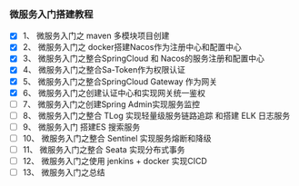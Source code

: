 ### 微服务入门搭建教程

- [x] 1、 微服务入门之 maven 多模块项目创建
- [x] 2、 微服务入门之 docker搭建Nacos作为注册中心和配置中心
- [x] 3、 微服务入门之整合SpringCloud 和 Nacos的服务注册和配置中心
- [x] 4、 微服务入门之整合Sa-Token作为权限认证
- [x] 5、 微服务入门之整合SpringCloud Gateway 作为网关
- [x] 6、 微服务入门之创建认证中心和实现网关统一鉴权
- [ ] 7、 微服务入门之创建Spring Admin实现服务监控
- [ ] 8、 微服务入门之整合 TLog 实现轻量级服务链路追踪 和搭建 ELK 日志服务
- [ ] 9、 微服务入门 搭建ES 搜索服务
- [ ] 10、 微服务入门之整合 Sentinel 实现服务熔断和降级
- [ ] 11、 微服务入门之整合 Seata 实现分布式事务
- [ ] 12、 微服务入门之使用 jenkins + docker 实现CICD
- [ ] 13、 微服务入门之总结

